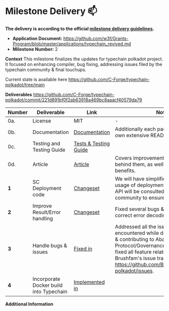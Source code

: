 # Milestone Delivery :mailbox:

**The delivery is according to the official [milestone delivery guidelines](https://github.com/w3f/Grants-Program/blob/master/docs/Support%20Docs/milestone-deliverables-guidelines.md).**

- **Application Document:** https://github.com/w3f/Grants-Program/blob/master/applications/typechain_revived.md
- **Milestone Number:** 2

**Context**
This milestone finalizes the updates for typechain polkadot project. It focused on enhancing compiler, bug fixing, addressing issues filed by the typechain community & final touchups.

Current state is available here https://github.com/C-Forge/typechain-polkadot/tree/main

**Deliverables**
https://github.com/C-Forge/typechain-polkadot/commit/221d891bf0f2ab63918a469bc8aaacf40579da79

| Number | Deliverable                             | Link                                                                                                             | Notes                                                                                                                                                                                                                                                          |
| ------ | --------------------------------------- | ---------------------------------------------------------------------------------------------------------------- | -------------------------------------------------------------------------------------------------------------------------------------------------------------------------------------------------------------------------------------------------------------- |
| 0a.    | License                                 | MIT                                                                                                              | -                                                                                                                                                                                                                                                              |
| 0b.    | Documentation                           | [Documentation](https://github.com/C-Forge/typechain-polkadot/blob/main/docs/about)                              | Additionally each packages contains its own extensive README.md.                                                                                                                                                                                               |
| 0c.    | Testing and Testing Guide               | [Tests & Testing Guide](https://github.com/C-Forge/typechain-polkadot/tree/main/tests)                          |                                                                                                                                                                                                                                                                |
| 0d.    | Article                                 | [Article](https://github.com/C-Forge/typechain-polkadot/blob/main/docs/whats_new.md)                            | Covers improvements, reasonings behind them, as well as overall DX benefits.                                                                                                                                                                                   |
| **1**  | SC Deployment code                      | [Changeset](https://github.com/C-Forge/typechain-polkadot/commit/221d891bf0f2ab63918a469bc8aaacf40579da79)      | We will have simplified & enhanced usage of deployment classes. Code's API will be consulted with the community to ensure it fits its needs.                                                                                                                   |
| **2**  | Improve Result/Error handling           | [Changeset](https://github.com/C-Forge/typechain-polkadot/commit/221d891bf0f2ab63918a469bc8aaacf40579da79)      | Fixed several bugs & implemented correct error decoding                                                                                                                                                                                                        |
| **3**  | Handle bugs & issues                    | [Fixed in](https://github.com/C-Forge/typechain-polkadot/commit/221d891bf0f2ab63918a469bc8aaacf40579da79)       | Addressed all the issues and bugs we encountered while developing typechain & contributing to Abax Protocol/Governance. Additionally, we fixed all feature related issues from Brushfam's issue tracker https://github.com/Brushfam/typechain-polkadot/issues. |
| **4**  | Incorporate Docker build into Typechain | [Implemented in](https://github.com/C-Forge/typechain-polkadot/commit/f15c78f224d2dbdaa3af770a4f13af1316bd5e59) |                                                                                                                                                                                                                                                                |

**Additional Information**
